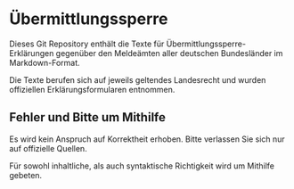 Übermittlungssperre
===================

Dieses Git Repository enthält die Texte für Übermittlungssperre-Erklärungen gegenüber den Meldeämten aller deutschen Bundesländer im Markdown-Format.

Die Texte berufen sich auf jeweils geltendes Landesrecht und wurden offiziellen Erklärungsformularen entnommen.

Fehler und Bitte um Mithilfe
----------------------------

Es wird kein Anspruch auf Korrektheit erhoben. Bitte verlassen Sie sich nur auf offizielle Quellen.

Für sowohl inhaltliche, als auch syntaktische Richtigkeit wird um Mithilfe gebeten.

